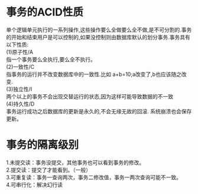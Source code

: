 # 事务的ACID性质 #  
单个逻辑单元执行的一系列操作,这些操作要么全做要么全不做,是不可分割的.事务的开始和结束用户是可以控制的,如果没控制则由数据库默认的划分事务.事务具有以下性质:  
(1)原子性/A  
    指一个事务要么全执行,要么全不执行。  
(2)一致性/C  
   指事务的运行并不改变数据库中的一致性.比如 a+b=10;a改变了,b也应该随之改变.  
(3)独立性/I  
   两个以上的事务不会出现交替运行的状态,因为这样可能导致数据的不一致  
(4)持久性/D  
   事务运行成功之后数据库的更新是永久的,不会无缘无故的回滚.  系统崩溃也会保存更新。


# 事务的隔离级别 #  
1.未提交读：事务没提交，其他事务也可以看到事务的修改。  
2.提交读：提交了才能看到。（一般）  
3.可重复读：事务一查询两次，事务二修改值，事务一两次查询可能不一致。  
4.可串行化：解决幻行读  
